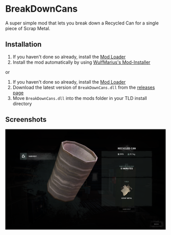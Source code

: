 # BreakDownCans

A super simple mod that lets you break down a Recycled Can for a single piece of Scrap Metal.

## Installation

1. If you haven't done so already, install the [Mod Loader](https://github.com/zeobviouslyfakeacc/ModLoaderInstaller)
2. Install the mod automatically by using [WulfMarius's Mod-Installer](https://github.com/WulfMarius/Mod-Installer/releases)

or

1. If you haven't done so already, install the [Mod Loader](https://github.com/zeobviouslyfakeacc/ModLoaderInstaller)
2. Download the latest version of `BreakDownCans.dll` from the [releases page](https://github.com/zeobviouslyfakeacc/BreakDownCans/releases)
3. Move `BreakDownCans.dll` into the mods folder in your TLD install directory

## Screenshots

![Screenshot of breaking down a can](images/screenshot-1.png)
